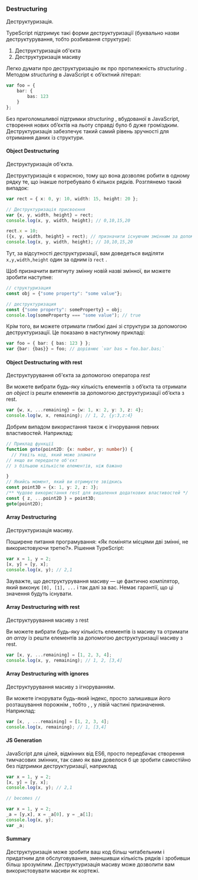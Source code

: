 ### Destructuring
Деструктуризація.

TypeScript підтримує такі форми деструктуризації (буквально назви деструктурування, тобто розбивання структури):

1. Деструктуризація об'єкта
1. Деструктуризація масиву

Легко думати про деструктуризацію як про протилежність *structuring* . Методом *structuring* в JavaScript є об’єктний літерал:

```ts
var foo = {
    bar: {
        bas: 123
    }
};
```
Без приголомшливої підтримки *structuring* , вбудованої в JavaScript, створення нових об’єктів на льоту справді було б дуже громіздким. Деструктуризація забезпечує такий самий рівень зручності для отримання даних із структури.

#### Object Destructuring
Деструктуризація об'єкта.

Деструктуризація є корисною, тому що вона дозволяє робити в одному рядку те, що інакше потребувало б кількох рядків. Розглянемо такий випадок:

```ts
var rect = { x: 0, y: 10, width: 15, height: 20 };

// Деструктуризація присвоєння
var {x, y, width, height} = rect;
console.log(x, y, width, height); // 0,10,15,20

rect.x = 10;
({x, y, width, height} = rect); // призначити існуючим змінним за допомогою зовнішніх дужок
console.log(x, y, width, height); // 10,10,15,20
```
Тут, за відсутності деструктуризації, вам доведеться виділяти `x,y,width,height` один за одним із `rect` .

Щоб призначити витягнуту змінну новій назві змінної, ви можете зробити наступне:

```ts
// структуризация
const obj = {"some property": "some value"};

// деструктуризация
const {"some property": someProperty} = obj;
console.log(someProperty === "some value"); // true
```

Крім того, ви можете отримати глибокі дані зі структури за допомогою деструктуризації. Це показано в наступному прикладі:

```ts
var foo = { bar: { bas: 123 } };
var {bar: {bas}} = foo; // дорівнює `var bas = foo.bar.bas;`
```

#### Object Destructuring with rest
Деструктурування об'єкта за допомогою оператора *rest*

Ви можете вибрати будь-яку кількість елементів з об’єкта та отримати *an object* із решти елементів за допомогою деструктуризації об’єкта з rest.

```ts
var {w, x, ...remaining} = {w: 1, x: 2, y: 3, z: 4};
console.log(w, x, remaining); // 1, 2, {y:3,z:4}
```
Добрим випадом використання також є ігнорування певних властивостей. Наприклад:
```ts
// Приклад функції
function goto(point2D: {x: number, y: number}) {
  // Уявіть код, який може зламати
// якщо ви передаєте об'єкт
// з більшою кількістю елементів, ніж бажано

}
// Якийсь момент, який ви отримуєте звідкись
const point3D = {x: 1, y: 2, z: 3};
/** Чудове використання rest для видалення додаткових властивостей */
const { z, ...point2D } = point3D;
goto(point2D);
```

#### Array Destructuring
Деструктуризація масиву.

Поширене питання програмування: «Як поміняти місцями дві змінні, не використовуючи третю?». Рішення TypeScript:

```ts
var x = 1, y = 2;
[x, y] = [y, x];
console.log(x, y); // 2,1
```
Зауважте, що деструктурування масиву — це фактично компілятор, який виконує `[0], [1], ...` і так далі за вас. Немає гарантії, що ці значення будуть існувати.

#### Array Destructuring with rest
Деструктурування масиву з rest

Ви можете вибрати будь-яку кількість елементів із масиву та отримати *an array* із решти елементів за допомогою деструктуризації масиву з rest.

```ts
var [x, y, ...remaining] = [1, 2, 3, 4];
console.log(x, y, remaining); // 1, 2, [3,4]
```

#### Array Destructuring with ignores
Деструктурування масиву з ігноруванням.

Ви можете ігнорувати будь-який індекс, просто залишивши його розташування порожнім , тобто , , у лівій частині призначення. Наприклад:
```ts
var [x, , ...remaining] = [1, 2, 3, 4];
console.log(x, remaining); // 1, [3,4]
```

#### JS Generation
JavaScript для цілей, відмінних від ES6, просто передбачає створення тимчасових змінних, так само як вам довелося б це зробити самостійно без підтримки деструктуризації, наприклад

```ts
var x = 1, y = 2;
[x, y] = [y, x];
console.log(x, y); // 2,1

// becomes //

var x = 1, y = 2;
_a = [y,x], x = _a[0], y = _a[1];
console.log(x, y);
var _a;
```

#### Summary

Деструктуризація може зробити ваш код більш читабельним і придатним для обслуговування, зменшивши кількість рядків і зробивши більш зрозумілим. Деструктуризація масиву може дозволити вам використовувати масиви як кортежі.
